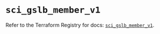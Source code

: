 # `sci_gslb_member_v1`

Refer to the Terraform Registry for docs: [`sci_gslb_member_v1`](https://registry.terraform.io/providers/sap-cloud-infrastructure/sci/2.2.1/docs/resources/gslb_member_v1).
